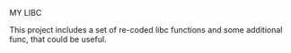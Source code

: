 MY LIBC

This project includes a set of re-coded libc functions and some additional func, that could be useful.
